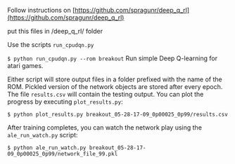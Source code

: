 
Follow instructions on [https://github.com/spragunr/deep_q_rl](https://github.com/spragunr/deep_q_rl)

put this files in /deep_q_rl/ folder 

Use the scripts `run_cpudqn.py` 


`$ python run_cpudqn.py --rom breakout`  Run simple Deep Q-learning for atari games.

Either script will store output files in a folder prefixed with the
name of the ROM.  Pickled version of the network objects are stored
after every epoch.  The file `results.csv` will contain the testing
output.  You can plot the progress by executing `plot_results.py`:

`$ python plot_results.py breakout_05-28-17-09_0p00025_0p99/results.csv`

After training completes, you can watch the network play using the 
`ale_run_watch.py` script: 

`$ python ale_run_watch.py breakout_05-28-17-09_0p00025_0p99/network_file_99.pkl`
